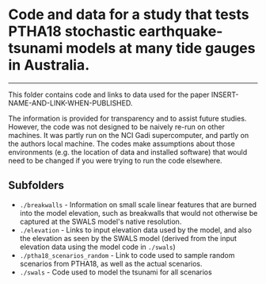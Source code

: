 # Code and data for a study that tests PTHA18 stochastic earthquake-tsunami models at many tide gauges in Australia.
--------------------------------------------------------------------------------------------------------------------

This folder contains code and links to data used for the paper INSERT-NAME-AND-LINK-WHEN-PUBLISHED.

The information is provided for transparency and to assist future studies.
However, the code was not designed to be naively re-run on other machines. It
was partly run on the NCI Gadi supercomputer, and partly on the authors
local machine. The codes make assumptions about those environments (e.g. the
location of data and installed software) that would need to be changed if you
were trying to run the code elsewhere. 

## Subfolders
* `./breakwalls` - Information on small scale linear features that are burned into the model elevation, such as breakwalls that would not otherwise be captured at the SWALS model's native resolution.
* `./elevation` - Links to input elevation data used by the model, and also the elevation as seen by the SWALS model (derived from the input elevation data using the model code in `./swals`)
* `./ptha18_scenarios_random` - Link to code used to sample random scenarios from PTHA18, as well as the actual scenarios.
* `./swals` - Code used to model the tsunami for all scenarios
